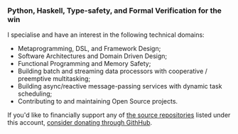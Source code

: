 ### Python, Haskell, Type-safety, and Formal Verification for the win

I specialise and have an interest in the following technical domains:

* Metaprogramming, DSL, and Framework Design;
* Software Architectures and Domain Driven Design;
* Functional Programming and Memory Safety;
* Building batch and streaming data processors with cooperative / preemptive
multitasking;
* Building async/reactive message-passing services with dynamic task scheduling;
* Contributing to and maintaining Open Source projects.

If you'd like to financially support any of [the source repositories](https://github.com/avanov?tab=repositories&q=&type=source&language=) listed under this account, [consider donating through GithHub](https://github.com/sponsors/avanov).
